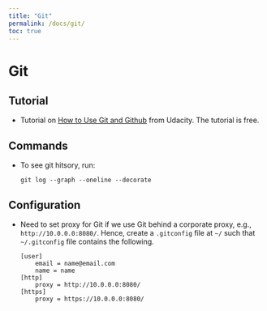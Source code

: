 ```yaml
---
title: "Git"
permalink: /docs/git/
toc: true
---
```


# Git

## Tutorial
+ Tutorial on [How to Use Git and Github](https://www.udacity.com/course/how-to-use-git-and-github--ud775) from Udacity. The tutorial is free.

## Commands
+ To see git hitsory, run:
    ```git
    git log --graph --oneline --decorate
    ```

## Configuration
+ Need to set proxy for Git if we use Git behind a corporate proxy, e.g., `http://10.0.0.0:8080/`. Hence, create a `.gitconfig` file at `~/` such that `~/.gitconfig` file contains the following.
    ```
    [user]
        email = name@email.com
        name = name
    [http]
        proxy = http://10.0.0.0:8080/
    [https]
        proxy = https://10.0.0.0:8080/
    ```    